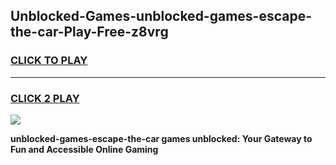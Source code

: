 
## Unblocked-Games-unblocked-games-escape-the-car-Play-Free-z8vrg
<h3>
<a href="https://premium76.site?title=unblocked-games-escape-the-car&ref=10A">CLICK TO PLAY</a></h3>
<hr>

<h3>
<a href="https://premium76.site?title=unblocked-games-escape-the-car&ref=10A">CLICK 2 PLAY</a>
  
</h3>

<a href="https://premium76.site?title=unblocked-games-escape-the-car&ref=10A"><img src="https://clearcache.store/games.png"></a>


**unblocked-games-escape-the-car games unblocked: Your Gateway to Fun and Accessible Online Gaming**

